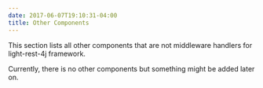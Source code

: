 ```yaml
---
date: 2017-06-07T19:10:31-04:00
title: Other Components
---
```


This section lists all other components that are not middleware handlers for
light-rest-4j framework. 

Currently, there is no other components but something might be added later on.
